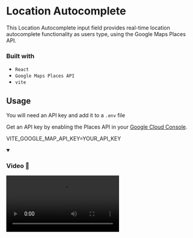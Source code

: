 # Location Autocomplete
This Location Autocomplete input field provides real-time location autocomplete functionality as users type, using the Google Maps Places API.

### Built with 
- `React`
- `Google Maps Places API`
- `vite`

## Usage
You will need an API key and add it to a `.env` file

Get an API key by enabling the Places API in your [Google Cloud Console](https://console.cloud.google.com/apis/library/places-backend.googleapis.com?project=academic-script-405310).

VITE_GOOGLE_MAP_API_KEY=YOUR_API_KEY

<details open>
<summary><h3>Video 🎥</h3></summary>
<video src="https://github.com/Lalitkumar4/autocomplete-location/assets/64465383/dca25d70-f260-4a50-a025-a31a8a1cb191" controls="controls" >
</video>
</details>


